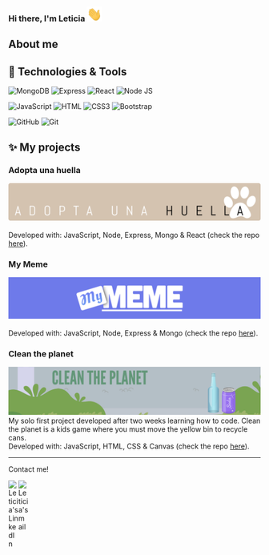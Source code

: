 ### Hi there, I'm Leticia <img  src="https://raw.githubusercontent.com/ABSphreak/ABSphreak/master/gifs/Hi.gif" width="30px">

## About me

## 🔧 Technologies & Tools

![MongoDB](https://img.shields.io/badge/MongoDB-4EA94B?style=for-the-badge&logo=mongodb&logoColor=white)
![Express](https://img.shields.io/badge/Express.js-000000?style=for-the-badge&logo=express&logoColor=white)
![React](https://img.shields.io/badge/React-20232A?style=for-the-badge&logo=react&logoColor=61DAFB)
![Node JS](https://img.shields.io/badge/Node.js-339933?style=for-the-badge&logo=nodedotjs&logoColor=white)

![JavaScript](https://img.shields.io/badge/JavaScript-323330?style=for-the-badge&logo=javascript&logoColor=F7DF1E)
![HTML](https://img.shields.io/badge/HTML5-E34F26?style=for-the-badge&logo=html5&logoColor=white)
![CSS3](https://img.shields.io/badge/CSS3-1572B6?style=for-the-badge&logo=css3&logoColor=white)
![Bootstrap](https://img.shields.io/badge/Bootstrap-563D7C?style=for-the-badge&logo=bootstrap&logoColor=white)

![GitHub](https://img.shields.io/badge/GitHub-100000?style=for-the-badge&logo=github&logoColor=white)
![Git](https://img.shields.io/badge/git-%23F05033.svg?style=for-the-badge&logo=git&logoColor=white)

## ✨ My projects

### Adopta una huella

<a href="https://adopta-una-huella.netlify.app/"><img src="./images/Huella.png" alt="Adopta una Huella" /></a><br />
<br />
Developed with: JavaScript, Node, Express, Mongo & React (check the repo <a href="https://github.com/AndreaAlarcon99/adopta-una-huella-FRONT">here</a>).

### My Meme

<a href="https://mymemevintage.herokuapp.com/"><img src="./images/mymeme.png" alt="My meme" /></a><br />
<br />
Developed with: JavaScript, Node, Express & Mongo (check the repo <a href="https://github.com/JusiBP/myMeme">here</a>).

### Clean the planet

<a href="https://leticiasantospoveda.github.io/Clean-the-planet/"><img src="./images/cleantheplanet.png" alt="Clean the planet" /></a><br />
My solo first project developed after two weeks learning how to code. Clean the planet is a kids game where you must move the yellow bin to recycle cans.
<br />
Developed with: JavaScript, HTML, CSS & Canvas (check the repo <a href="https://github.com/LeticiaSantosPoveda/Clean-the-planet">here</a>).

---

Contact me!

<a href="https://www.linkedin.com/in/leticiasantospoveda"><img align="left" width="20px" src="https://simpleicons.now.sh/linkedin/495f7e" alt="Leticia's LinkedIn" /></a>
<a href="mailto:leticia.s.poveda@gmail.com"><img align="left" width="20px" src="https://simpleicons.now.sh/maildotru/495f7e" alt="Leticia's mail" /></a>
